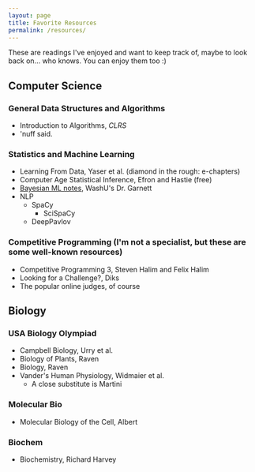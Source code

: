 ```yaml
---
layout: page
title: Favorite Resources
permalink: /resources/
---
```


These are readings I've enjoyed and want to keep track of, maybe to look back on... who knows. You can enjoy them too :)

## Computer Science

### General Data Structures and Algorithms

- Introduction to Algorithms, *CLRS*
- 'nuff said.

### Statistics and Machine Learning

- Learning From Data, Yaser et al. (diamond in the rough: e-chapters)
- Computer Age Statistical Inference, Efron and Hastie (free)
- [Bayesian ML notes](https://www.cse.wustl.edu/~garnett/cse515t/fall_2019/), WashU's Dr. Garnett
- NLP
	- SpaCy
		- SciSpaCy
	- DeepPavlov

### Competitive Programming (I'm not a specialist, but these are some well-known resources)

- Competitive Programming 3, Steven Halim and Felix Halim
- Looking for a Challenge?, Diks
- The popular online judges, of course

## Biology

### USA Biology Olympiad

- Campbell Biology, Urry et al.
- Biology of Plants, Raven
- Biology, Raven
- Vander's Human Physiology, Widmaier et al.
	- A close substitute is Martini

### Molecular Bio

- Molecular Biology of the Cell, Albert

### Biochem

- Biochemistry, Richard Harvey
